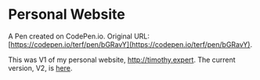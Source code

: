 # Personal Website

A Pen created on CodePen.io. Original URL: [https://codepen.io/terf/pen/bGRavY](https://codepen.io/terf/pen/bGRavY).

This was V1 of my personal website, <a href="http://timothy.expert">http://timothy.expert</a>. The current version, V2, is <a href="http://codepen.io/terf/pen/XbQwrL">here</a>.